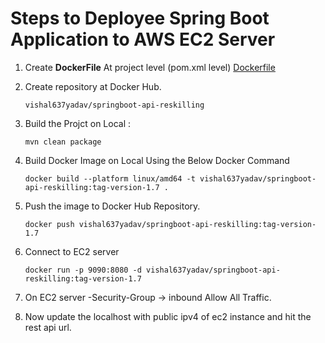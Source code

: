 # Steps to Deployee Spring Boot Application to AWS EC2 Server
1. Create **DockerFile** At project level (pom.xml level)
   [Dockerfile](../Dockerfile)
2. Create repository at Docker Hub.
   
       vishal637yadav/springboot-api-reskilling
3. Build the Projct on Local :

       mvn clean package
4. Build Docker Image on Local Using the Below Docker Command

       docker build --platform linux/amd64 -t vishal637yadav/springboot-api-reskilling:tag-version-1.7 .
5. Push the image to Docker Hub Repository.
   
       docker push vishal637yadav/springboot-api-reskilling:tag-version-1.7
6. Connect to EC2 server

       docker run -p 9090:8080 -d vishal637yadav/springboot-api-reskilling:tag-version-1.7 
7. On EC2 server -Security-Group -> inbound
   Allow All Traffic.
8. Now update the localhost with public ipv4 of ec2 instance and hit the rest api url. 
